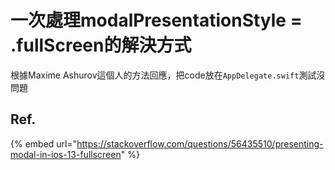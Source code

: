 # 一次處理modalPresentationStyle = .fullScreen的解決方式

根據Maxime Ashurov這個人的方法回應，把code放在`AppDelegate.swift`測試沒問題

## Ref.

{% embed url="https://stackoverflow.com/questions/56435510/presenting-modal-in-ios-13-fullscreen" %}



